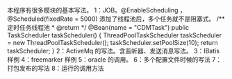 本程序有很多模块的基本写法。
1：JOB。@EnableScheduling ，@Scheduled(fixedRate = 5000)
 添加了线程池后，多个任务就不是阻塞式。
    /**定时任务线程池
     * @return
     */
    @Bean(name = "CDMTask")
    public TaskScheduler taskScheduler() {
        ThreadPoolTaskScheduler taskScheduler = new ThreadPoolTaskScheduler();
        taskScheduler.setPoolSize(10);
        return taskScheduler;
    }
2：ActiveMq 的写法。含监听器、发送消息写法。
3：IBatis 样例
4：freemarker 样例
5：oracle 的调用。
6：多个配置文件时候的写法
7：打包发布的写法
8：运行的调用方法